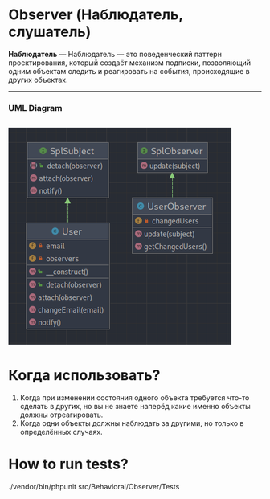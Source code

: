 # Observer (Наблюдатель, слушатель)

**Наблюдатель** — Наблюдатель — это поведенческий паттерн проектирования, который создаёт механизм подписки, позволяющий
одним объектам следить и реагировать на события, происходящие в других объектах.

---

### UML Diagram

![](uml/observer.png)
---

# Когда использовать?

1. Когда при изменении состояния одного объекта требуется что-то сделать в других, но вы не знаете наперёд какие именно
   объекты должны отреагировать.
2. Когда одни объекты должны наблюдать за другими, но только в определённых случаях.

# How to run tests?

./vendor/bin/phpunit src/Behavioral/Observer/Tests